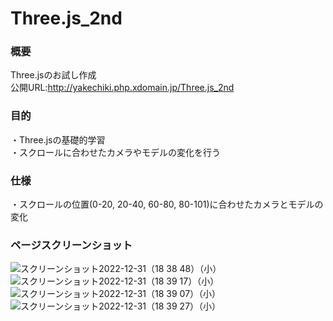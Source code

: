 # Three.js_2nd
### 概要
Three.jsのお試し作成<br>
公開URL:http://yakechiki.php.xdomain.jp/Three.js_2nd

### 目的
・Three.jsの基礎的学習<br>
・スクロールに合わせたカメラやモデルの変化を行う

### 仕様
・スクロールの位置(0-20, 20-40, 60-80, 80-101)に合わせたカメラとモデルの変化

### ページスクリーンショット<br>
![スクリーンショット2022-12-31（18 38 48）（小）](https://user-images.githubusercontent.com/95268598/210132203-d32895d5-e5a1-4f4f-a37b-055c2f820872.jpeg)
![スクリーンショット2022-12-31（18 39 17）（小）](https://user-images.githubusercontent.com/95268598/210132202-aa2970b5-61ea-41ac-bf89-c741d65a1dd8.jpeg)
![スクリーンショット2022-12-31（18 39 07）（小）](https://user-images.githubusercontent.com/95268598/210132201-a08ff0f6-ba01-4a5e-a0da-e7561e7cfb60.jpeg)
![スクリーンショット2022-12-31（18 39 27）（小）](https://user-images.githubusercontent.com/95268598/210132200-59b0a904-fe56-4d7e-aeea-4e78ed29e90d.jpeg)
